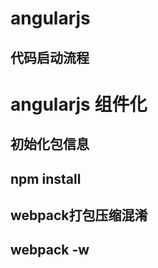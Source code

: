 angularjs
====
代码启动流程
-------

# angularjs 组件化
## 初始化包信息
## npm install

## webpack打包压缩混淆
## webpack -w

